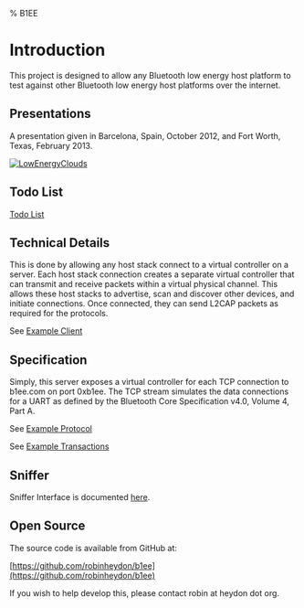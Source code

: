 % B1EE

# Introduction

This project is designed to allow any Bluetooth low energy host platform to test against other Bluetooth low energy host platforms over the internet.

## Presentations

A presentation given in Barcelona, Spain, October 2012, and Fort Worth, Texas, February 2013.

<a href="/lowenergyclouds.pdf">![LowEnergyClouds](/lowenergyclouds.png)</a>

## Todo List

[Todo List](/todolist.html)

## Technical Details

This is done by allowing any host stack connect to a virtual controller on a server. Each host stack connection creates a separate virtual controller that can transmit and receive packets within a virtual physical channel. This allows these host stacks to advertise, scan and discover other devices, and initiate connections. Once connected, they can send L2CAP packets as required for the protocols.

See [Example Client](example_client.html)


## Specification

Simply, this server exposes a virtual controller for each TCP connection to b1ee.com on port 0xb1ee. The TCP stream simulates the data connections for a UART as defined by the Bluetooth Core Specification v4.0, Volume 4, Part A.

See [Example Protocol](example_protocol.html)

See [Example Transactions](example_transactions.html)

## Sniffer

Sniffer Interface is documented [here](sniffer.html).

## Open Source

The source code is available from GitHub at:

[https://github.com/robinheydon/b1ee](https://github.com/robinheydon/b1ee)
	
If you wish to help develop this, please contact robin at heydon dot org.
